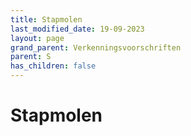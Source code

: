 ```yaml
---
title: Stapmolen
last_modified_date: 19-09-2023
layout: page
grand_parent: Verkenningsvoorschriften
parent: S
has_children: false
---
```


Stapmolen
=========

